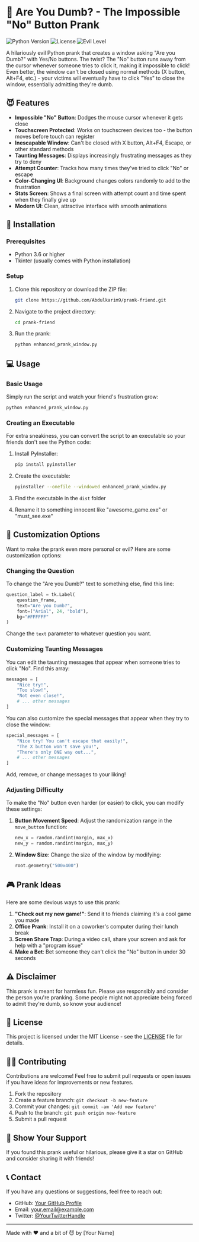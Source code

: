 # 🤡 Are You Dumb? - The Impossible "No" Button Prank

![Python Version](https://img.shields.io/badge/python-3.6%2B-blue)
![License](https://img.shields.io/badge/license-MIT-green)
![Evil Level](https://img.shields.io/badge/evil%20level-maximum-red)

A hilariously evil Python prank that creates a window asking "Are you Dumb?" with Yes/No buttons. The twist? The "No" button runs away from the cursor whenever someone tries to click it, making it impossible to click! Even better, the window can't be closed using normal methods (X button, Alt+F4, etc.) - your victims will eventually have to click "Yes" to close the window, essentially admitting they're dumb.


## 😈 Features

- **Impossible "No" Button**: Dodges the mouse cursor whenever it gets close
- **Touchscreen Protected**: Works on touchscreen devices too - the button moves before touch can register
- **Inescapable Window**: Can't be closed with X button, Alt+F4, Escape, or other standard methods
- **Taunting Messages**: Displays increasingly frustrating messages as they try to deny
- **Attempt Counter**: Tracks how many times they've tried to click "No" or escape
- **Color-Changing UI**: Background changes colors randomly to add to the frustration
- **Stats Screen**: Shows a final screen with attempt count and time spent when they finally give up
- **Modern UI**: Clean, attractive interface with smooth animations

## 🚀 Installation

### Prerequisites
- Python 3.6 or higher
- Tkinter (usually comes with Python installation)

### Setup

1. Clone this repository or download the ZIP file:
   ```bash
   git clone https://github.com/Abdulkarim9/prank-friend.git
   ```

2. Navigate to the project directory:
   ```bash
   cd prank-friend
   ```

3. Run the prank:
   ```bash
   python enhanced_prank_window.py
   ```

## 💻 Usage

### Basic Usage

Simply run the script and watch your friend's frustration grow:

```bash
python enhanced_prank_window.py
```

### Creating an Executable

For extra sneakiness, you can convert the script to an executable so your friends don't see the Python code:

1. Install PyInstaller:
   ```bash
   pip install pyinstaller
   ```

2. Create the executable:
   ```bash
   pyinstaller --onefile --windowed enhanced_prank_window.py
   ```

3. Find the executable in the `dist` folder

4. Rename it to something innocent like "awesome_game.exe" or "must_see.exe"

## 🔧 Customization Options

Want to make the prank even more personal or evil? Here are some customization options:

### Changing the Question

To change the "Are you Dumb?" text to something else, find this line:
```python
question_label = tk.Label(
    question_frame, 
    text="Are you Dumb?", 
    font=("Arial", 24, "bold"),
    bg="#FFFFFF"
)
```

Change the `text` parameter to whatever question you want.

### Customizing Taunting Messages

You can edit the taunting messages that appear when someone tries to click "No". Find this array:

```python
messages = [
    "Nice try!",
    "Too slow!",
    "Not even close!",
    # ... other messages
]
```

You can also customize the special messages that appear when they try to close the window:

```python
special_messages = [
    "Nice try! You can't escape that easily!",
    "The X button won't save you!",
    "There's only ONE way out...",
    # ... other messages
]
```

Add, remove, or change messages to your liking!

### Adjusting Difficulty

To make the "No" button even harder (or easier) to click, you can modify these settings:

1. **Button Movement Speed**: Adjust the randomization range in the `move_button` function:
   ```python
   new_x = random.randint(margin, max_x)
   new_y = random.randint(margin, max_y)
   ```

2. **Window Size**: Change the size of the window by modifying:
   ```python
   root.geometry("500x400")
   ```

## 🎮 Prank Ideas

Here are some devious ways to use this prank:

1. **"Check out my new game!"**: Send it to friends claiming it's a cool game you made
2. **Office Prank**: Install it on a coworker's computer during their lunch break
3. **Screen Share Trap**: During a video call, share your screen and ask for help with a "program issue"
4. **Make a Bet**: Bet someone they can't click the "No" button in under 30 seconds

## ⚠️ Disclaimer

This prank is meant for harmless fun. Please use responsibly and consider the person you're pranking. Some people might not appreciate being forced to admit they're dumb, so know your audience!

## 📝 License

This project is licensed under the MIT License - see the [LICENSE](LICENSE) file for details.

## 🙋‍♀️ Contributing

Contributions are welcome! Feel free to submit pull requests or open issues if you have ideas for improvements or new features.

1. Fork the repository
2. Create a feature branch: `git checkout -b new-feature`
3. Commit your changes: `git commit -am 'Add new feature'`
4. Push to the branch: `git push origin new-feature`
5. Submit a pull request

## 🌟 Show Your Support

If you found this prank useful or hilarious, please give it a star on GitHub and consider sharing it with friends!

## 📞 Contact

If you have any questions or suggestions, feel free to reach out:

- GitHub: [Your GitHub Profile](https://github.com/yourusername)
- Email: your.email@example.com
- Twitter: [@YourTwitterHandle](https://twitter.com/yourtwitterhandle)

---

Made with ❤️ and a bit of 😈 by [Your Name] 
